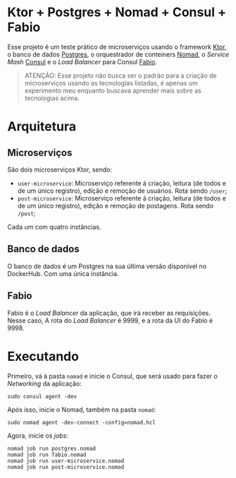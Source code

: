 # Ktor + Postgres + Nomad + Consul + Fabio

Esse projeto é um teste prático de microserviços usando o framework [Ktor](https://ktor.io), o banco de dados [Postgres](https://www.postgresql.org/), o orquestrador de conteiners [Nomad](https://www.nomadproject.io/), o *Service Mash* [Consul](https://www.consul.io/) e o *Load Balancer* para Consul [Fabio](https://fabiolb.net/).

> ATENÇÃO: Esse projeto não busca ser o padrão para a criação de microserviços usando as tecnologias listadas, é apenas um experimento meu enquanto buscava aprender mais sobre as tecnologias acima.

# Arquitetura

## Microserviços

São dois microserviços Ktor, sendo:

- `user-microservice`: Microserviço referente á criação, leitura (de todos e de um único registro), edição e remoção de usuários. Rota sendo `/user`;
- `post-microservice`: Microserviço referente á criação, leitura (de todos e de um único registro), edição e remoção de postagens. Rota sendo `/post`;

Cada um com quatro instâncias.

## Banco de dados

O banco de dados é um Postgres na sua última versão disponível no DockerHub. Com uma única instância.

## Fabio

Fabio é o *Load Balancer* da aplicação, que irá receber as requisições. Nesse caso, A rota do *Load Balancer* é 9999, e a rota da UI do Fabio é 9998.

# Executando

Primeiro, vá á pasta `nomad` e inicie o Consul, que será usado para fazer o *Networking* da aplicação:

```
sudo consul agent -dev
```

Após isso, inicie o Nomad, também na pasta `nomad`:

```
sudo nomad agent -dev-connect -config=nomad.hcl
```

Agora, inicie os *jobs*:

```
nomad job run postgres.nomad
nomad job run fabio.nomad
nomad job run user-microservice.nomad
nomad job run post-microservice.nomad
```
